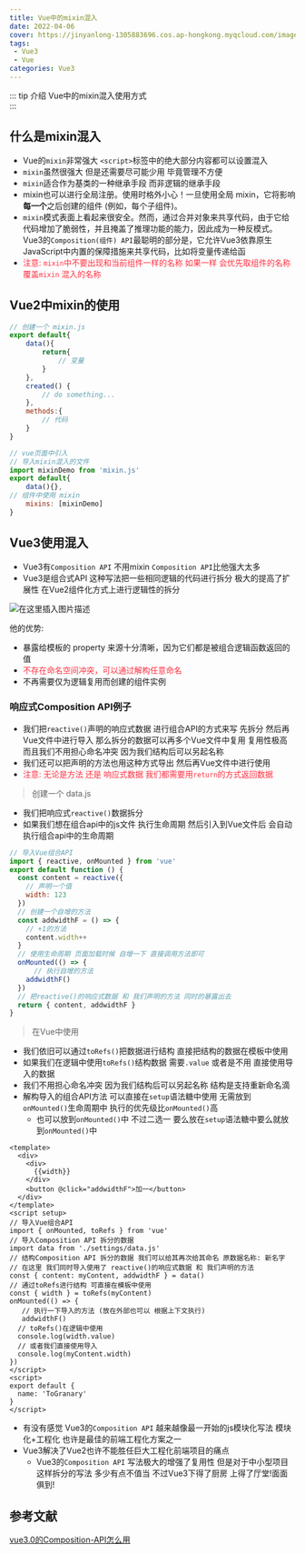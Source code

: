 ```yaml
---
title: Vue中的mixin混入
date: 2022-04-06
cover: https://jinyanlong-1305883696.cos.ap-hongkong.myqcloud.com/images.jpg
tags:
 - Vue3
 - Vue
categories: Vue3
---
```


::: tip 介绍
Vue中的mixin混入使用方式<br>
:::

<!-- more -->

## 什么是mixin混入

* Vue的`mixin`非常强大 `<script>`标签中的绝大部分内容都可以设置混入
* `mixin`虽然很强大 但是还需要尽可能少用 毕竟管理不方便
* `mixin`适合作为基类的一种继承手段 而非逻辑的继承手段
* mixin也可以进行全局注册。使用时格外小心！一旦使用全局 mixin，它将影响**每一个**之后创建的组件 (例如，每个子组件)。
* `mixin`模式表面上看起来很安全。然而，通过合并对象来共享代码，由于它给代码增加了脆弱性，并且掩盖了推理功能的能力，因此成为一种反模式。Vue3的`Composition(组件) API`最聪明的部分是，它允许Vue3依靠原生JavaScript中内置的保障措施来共享代码，比如将变量传递给函
* <font color =#ff3040>注意: `mixin`中不要出现和当前组件一样的名称 如果一样 会优先取组件的名称 覆盖`mixin` 混入的名称</font>

## Vue2中mixin的使用

```js
// 创建一个 mixin.js
export default{
	data(){
		return{
            // 变量
		}
	},
	created() {
    	// do something...
  	},
	methods:{
        // 代码
    }
}

// vue页面中引入
// 导入mixin混入的文件
import mixinDemo from 'mixin.js'
export default{
	data(){},
// 组件中使用 mixin
	mixins: [mixinDemo]
}
```

## Vue3使用混入

* Vue3有`Composition API` 不用mixin `Composition API`比他强大太多
* Vue3是组合式API 这种写法把一些相同逻辑的代码进行拆分 极大的提高了扩展性 在Vue2组件化方式上进行逻辑性的拆分

![在这里插入图片描述](https://jinyanlong-1305883696.cos.ap-hongkong.myqcloud.com/4556ff05d8fe4ad4941239dc450e2f4c.png)

他的优势: 

- 暴露给模板的 property 来源十分清晰，因为它们都是被组合逻辑函数返回的值
- <font color =#ff3040>不存在命名空间冲突，可以通过解构任意命名</font>
- 不再需要仅为逻辑复用而创建的组件实例  

### **响应式Composition API例子**

* 我们把`reactive()`声明的响应式数据 进行组合API的方式来写 先拆分 然后再Vue文件中进行导入 那么拆分的数据可以再多个Vue文件中复用 复用性极高 而且我们不用担心命名冲突 因为我们结构后可以另起名称
* 我们还可以把声明的方法也用这种方式导出 然后再Vue文件中进行使用
* <font color= #ff3040>注意: 无论是方法 还是 响应式数据 我们都需要用`return`的方式返回数据</font>

> 创建一个 data.js

* 我们把响应式`reactive()`数据拆分
* 如果我们想在组合api中的js文件 执行生命周期 然后引入到Vue文件后 会自动执行组合api中的生命周期

```js
// 导入Vue组合API
import { reactive, onMounted } from 'vue'
export default function () {
  const content = reactive({
    // 声明一个值
    width: 123
  })
  // 创建一个自增的方法
  const addwidthF = () => {
    // +1的方法
    content.width++
  }
  // 使用生命周期 页面加载时候 自增一下 直接调用方法即可
  onMounted(() => {
      // 执行自增的方法
    addwidthF()
  })
  // 把reactive()的响应式数据 和 我们声明的方法 同时的暴露出去
  return { content, addwidthF }
}
```

> 在Vue中使用

* 我们依旧可以通过`toRefs()`把数据进行结构 直接把结构的数据在模板中使用 
* 如果我们在逻辑中使用`toRefs()`结构数据 需要`.value` 或者是不用 直接使用导入的数据
* 我们不用担心命名冲突 因为我们结构后可以另起名称 结构是支持重新命名滴
* 解构导入的组合API方法 可以直接在`setup`语法糖中使用 无需放到`onMounted()`生命周期中 执行的优先级比`onMounted()`高
  * 也可以放到`onMounted()`中 不过二选一 要么放在`setup`语法糖中要么就放到`onMounted()`中

```vue
<template>
  <div>
    <div>
      {{width}}
    </div>
    <button @click="addwidthF">加一</button>
  </div>
</template>
<script setup>
// 导入Vue组合API
import { onMounted, toRefs } from 'vue'
// 导入Composition API 拆分的数据
import data from './settings/data.js'
// 结构Composition API 拆分的数据 我们可以给其再次给其命名 原数据名称: 新名字
// 在这里 我们同时导入使用了 reactive()的响应式数据 和 我们声明的方法
const { content: myContent, addwidthF } = data()
// 通过toRefs进行结构 可直接在模板中使用
const { width } = toRefs(myContent)
onMounted(() => {
   // 执行一下导入的方法 (放在外部也可以 根据上下文执行)
   addwidthF()
  // toRefs()在逻辑中使用
  console.log(width.value)
  // 或者我们直接使用导入
  console.log(myContent.width)
})
</script>
<script>
export default {
  name: 'ToGranary'
}
</script>
```

* 有没有感觉 Vue3的`Composition API` 越来越像最一开始的js模块化写法 模块化+工程化 也许是最佳的前端工程化方案之一
* Vue3解决了Vue2也许不能胜任巨大工程化前端项目的痛点 
  * Vue3的`Composition API` 写法极大的增强了复用性 但是对于中小型项目这样拆分的写法 多少有点不值当 不过Vue3下得了厨房 上得了厅堂!面面俱到!

## 参考文献

[vue3.0的Composition-API怎么用](https://www.jianshu.com/p/f713e7fe5d64)

